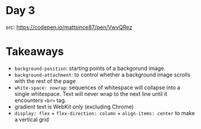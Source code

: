 # Day 3

src: https://codepen.io/mattsince87/pen/VwvQRez

# Takeaways

- `background-position`: starting points of a backgorund image.
- `background-attachment`: to control whether a background image scrolls with the rest of the page
- `white-space: nowrap`: sequences of whitespace will collapse into a single whitespace. Text will never wrap to the next line until it encounters `<br>` tag.
- gradient text is WebKit only (excluding Chrome)
- `display: flex` + `flex-direction: column` + `align-items: center` to make a vertical grid
